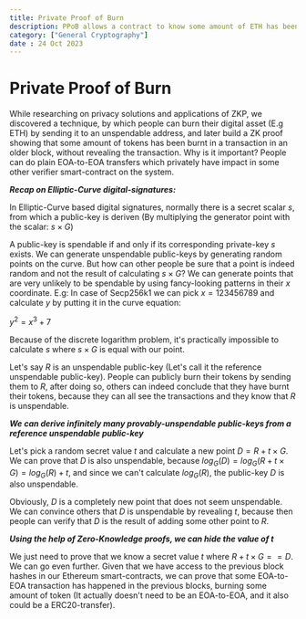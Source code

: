 ```yaml
---
title: Private Proof of Burn
description: PPoB allows a contract to know some amount of ETH has been burnt without exposing who did it.
category: ["General Cryptography"]
date : 24 Oct 2023
---
```




# Private Proof of Burn

While researching on privacy solutions and applications of ZKP, we discovered a technique, by which people can burn their digital asset (E.g ETH) by sending it to an unspendable address, and later build a ZK proof showing that some amount of tokens has been burnt in a transaction in an older block, without revealing the transaction. Why is it important? People can do plain EOA-to-EOA transfers which privately have impact in some other verifier smart-contract on the system.

***Recap on Elliptic-Curve digital-signatures:***

In Elliptic-Curve based digital signatures, normally there is a secret scalar $s$, from which a public-key is deriven (By multiplying the generator point with the scalar: $s \times G$)

A public-key is spendable if and only if its corresponding private-key $s$ exists. We can generate unspendable public-keys by generating random points on the curve. But how can other people be sure that a point is indeed random and not the result of calculating $s \times G$? We can generate points that are very unlikely to be spendable by using fancy-looking patterns in their $x$ coordinate. E.g: In case of Secp256k1 we can pick $x=123456789$ and calculate $y$ by putting it in the curve equation:

$y^2=x^3+7$

Because of the discrete logarithm problem, it's practically impossible to calculate $s$ where $s \times G$ is equal with our point.

Let's say $R$ is an unspendable public-key (Let's call it the reference unspendable public-key). People can publicly burn their tokens by sending them to $R$, after doing so, others can indeed conclude that they have burnt their tokens, because they can all see the transactions and they know that $R$ is unspendable.

***We can derive infinitely many provably-unspendable public-keys from a reference unspendable public-key***

Let's pick a random secret value $t$ and calculate a new point $D=R + t \times G$. We can prove that $D$ is also unspendable, because $log_G(D)=log_G(R + t \times G)=log_G(R) + t$, and since we can't calculate $log_G(R)$, the public-key $D$ is also unspendable.

Obviously, $D$ is a completely new point that does not seem unspendable. We can convince others that $D$ is unspendable by revealing $t$, because then people can verify that $D$ is the result of adding some other point to $R$.

***Using the help of Zero-Knowledge proofs, we can hide the value of $t$***

We just need to prove that we know a secret value $t$ where $R + t \times G == D$. We can go even further. Given that we have access to the previous block hashes in our Ethereum smart-contracts, we can prove that some EOA-to-EOA transaction has happened in the previous blocks, burning some amount of token (It actually doesn't need to be an EOA-to-EOA, and it also could be a ERC20-transfer).
